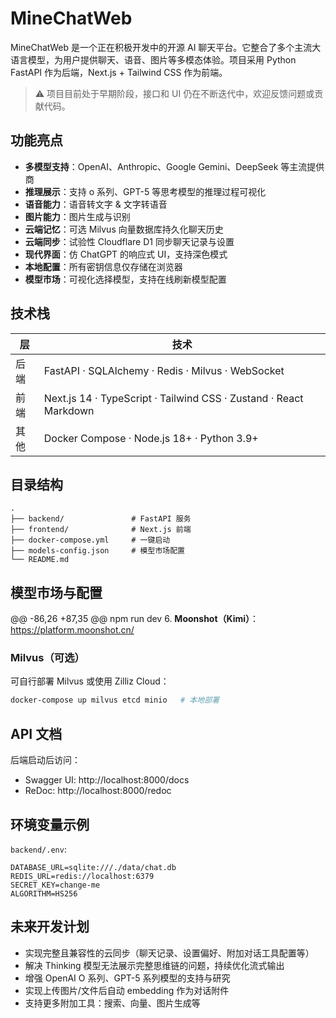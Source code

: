 # MineChatWeb

MineChatWeb 是一个正在积极开发中的开源 AI 聊天平台。它整合了多个主流大语言模型，为用户提供聊天、语音、图片等多模态体验。项目采用 Python FastAPI 作为后端，Next.js + Tailwind CSS 作为前端。

> ⚠️ 项目目前处于早期阶段，接口和 UI 仍在不断迭代中，欢迎反馈问题或贡献代码。

## 功能亮点

- **多模型支持**：OpenAI、Anthropic、Google Gemini、DeepSeek 等主流提供商
- **推理展示**：支持 o 系列、GPT-5 等思考模型的推理过程可视化
- **语音能力**：语音转文字 & 文字转语音
- **图片能力**：图片生成与识别
- **云端记忆**：可选 Milvus 向量数据库持久化聊天历史
- **云端同步**：试验性 Cloudflare D1 同步聊天记录与设置
- **现代界面**：仿 ChatGPT 的响应式 UI，支持深色模式
- **本地配置**：所有密钥信息仅存储在浏览器
- **模型市场**：可视化选择模型，支持在线刷新模型配置

## 技术栈

| 层 | 技术 |
| --- | --- |
| 后端 | FastAPI · SQLAlchemy · Redis · Milvus · WebSocket |
| 前端 | Next.js 14 · TypeScript · Tailwind CSS · Zustand · React Markdown |
| 其他 | Docker Compose · Node.js 18+ · Python 3.9+ |

## 目录结构

```
.
├── backend/               # FastAPI 服务
├── frontend/              # Next.js 前端
├── docker-compose.yml     # 一键启动
├── models-config.json     # 模型市场配置
└── README.md
```

## 模型市场与配置

@@ -86,26 +87,35 @@ npm run dev
6. **Moonshot（Kimi）**：https://platform.moonshot.cn/

### Milvus（可选）

可自行部署 Milvus 或使用 Zilliz Cloud：

```bash
docker-compose up milvus etcd minio   # 本地部署
```

## API 文档

后端启动后访问：

- Swagger UI: http://localhost:8000/docs
- ReDoc: http://localhost:8000/redoc

## 环境变量示例

`backend/.env`:

```env
DATABASE_URL=sqlite:///./data/chat.db
REDIS_URL=redis://localhost:6379
SECRET_KEY=change-me
ALGORITHM=HS256
```

## 未来开发计划

- 实现完整且兼容性的云同步（聊天记录、设置偏好、附加对话工具配置等）
- 解决 Thinking 模型无法展示完整思维链的问题，持续优化流式输出
- 增强 OpenAI O 系列、GPT-5 系列模型的支持与研究
- 实现上传图片/文件后自动 embedding 作为对话附件
- 支持更多附加工具：搜索、向量、图片生成等